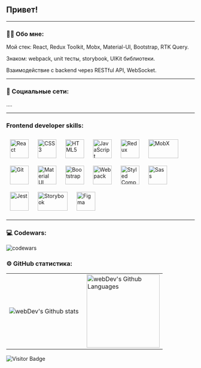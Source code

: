 ## Привет!

---

### :man_technologist: Обо мне:

Мой стек: React, Redux Toolkit, Mobx, Material-UI, Bootstrap, RTK Query.

Знаком: webpack, unit тесты, storybook, UIKit библиотеки.

Взаимодействие с backend через RESTful API, WebSocket.

---

### 🤝 Социальные сети:

....

<!-- [![Telegram Badge](https://img.shields.io/badge/-EldarDev-blue?style=flat&logo=Telegram&logoColor=white)](https://t.me/EldarDev) -->

---

### Frontend developer skills:

<div class="container">
<img style="margin: 10px" src="https://profilinator.rishav.dev/skills-assets/react-original-wordmark.svg" alt="React" height="50" />
<img style="margin: 10px" src="https://profilinator.rishav.dev/skills-assets/css3-original-wordmark.svg" alt="CSS3" height="50" />
<img style="margin: 10px" src="https://profilinator.rishav.dev/skills-assets/html5-original-wordmark.svg" alt="HTML5" height="50" />
<img style="margin: 10px" src="https://profilinator.rishav.dev/skills-assets/javascript-original.svg" alt="JavaScript" height="50" />
<img style="margin: 10px" src="https://profilinator.rishav.dev/skills-assets/redux-original.svg" alt="Redux" height="50" />
<img style="margin: 10px" src="https://a11ybadges.com/badge?logo=mobx" alt="MobX" width="80" height="50" />
<img style="margin: 10px" src="https://profilinator.rishav.dev/skills-assets/git-scm-icon.svg" alt="Git" height="50" />
<img style="margin: 10px" src="https://profilinator.rishav.dev/skills-assets/mui.png" alt="Material UI" height="50" />
<img style="margin: 10px" src="https://profilinator.rishav.dev/skills-assets/bootstrap-plain.svg" alt="Bootstrap" height="50" />
<img style="margin: 10px" src="https://profilinator.rishav.dev/skills-assets/webpack-original.svg" alt="Webpack" height="50" />
<img style="margin: 10px" src="https://profilinator.rishav.dev/skills-assets/styled-components.png" alt="Styled Components" height="50" />
<img style="margin: 10px" src="https://profilinator.rishav.dev/skills-assets/sass-original.svg" alt="Sass" height="50" />
<img style="margin: 10px" src="https://profilinator.rishav.dev/skills-assets/jest.svg" alt="Jest" height="50" />
<img style="margin: 10px" src="https://a11ybadges.com/badge?logo=storybook" alt="Storybook" width="80" height="50" />
<img style="margin: 10px" src="https://profilinator.rishav.dev/skills-assets/figma-icon.svg" alt="Figma" height="50" />

</div>

---

### 💻 Codewars:

![codewars](https://www.codewars.com/users/kamalov.job/badges/large)

### ⚙️ GitHub статистика:

<table>
  <tr>
    <td>
      <img align="left" src="http://github-readme-streak-stats.herokuapp.com?user=kamalov-eldar&theme=dark&background=000000" alt="webDev's Github stats" />
    </td>
    <td>
      <img height="195px" align="right" alt="webDev's Github Languages" src="https://github-readme-stats-sigma-five.vercel.app/api/top-langs/?username=kamalov-eldar&layout=compact&theme=vision-friendly-dark" />
    </td>
  </tr>
</table>

![Visitor Badge](https://visitor-badge.laobi.icu/badge?page_id=kamalov-eldar)
